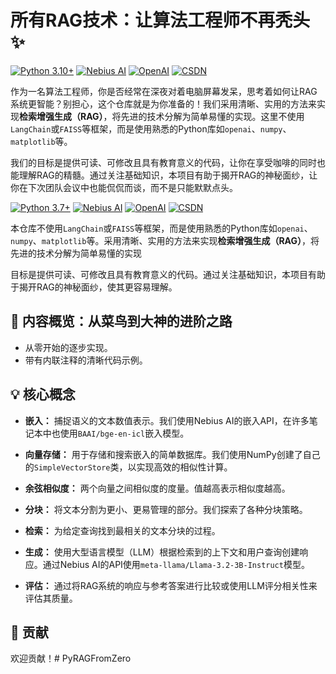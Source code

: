 # 所有RAG技术：让算法工程师不再秃头 ✨

[![Python 3.10+](https://img.shields.io/badge/python-3.10+-blue.svg)](https://www.python.org/downloads/release/python-31016/) [![Nebius AI](https://img.shields.io/badge/Nebius%20AI-API-brightgreen)](https://cloud.nebius.ai/services/llm-embedding) [![OpenAI](https://img.shields.io/badge/OpenAI-API-lightgrey)](https://openai.com/) [![CSDN](https://img.shields.io/badge/CSDN-Blog-black?logo=csdn)](https://lizheng.blog.csdn.net/)

作为一名算法工程师，你是否经常在深夜对着电脑屏幕发呆，思考着如何让RAG系统更智能？别担心，这个仓库就是为你准备的！我们采用清晰、实用的方法来实现**检索增强生成（RAG）**，将先进的技术分解为简单易懂的实现。这里不使用`LangChain`或`FAISS`等框架，而是使用熟悉的Python库如`openai`、`numpy`、`matplotlib`等。

我们的目标是提供可读、可修改且具有教育意义的代码，让你在享受咖啡的同时也能理解RAG的精髓。通过关注基础知识，本项目有助于揭开RAG的神秘面纱，让你在下次团队会议中也能侃侃而谈，而不是只能默默点头。

[![Python 3.7+](https://img.shields.io/badge/python-3.7+-blue.svg)](https://www.python.org/downloads/release/python-370/) [![Nebius AI](https://img.shields.io/badge/Nebius%20AI-API-brightgreen)](https://cloud.nebius.ai/services/llm-embedding) [![OpenAI](https://img.shields.io/badge/OpenAI-API-lightgrey)](https://openai.com/) [![CSDN](https://img.shields.io/badge/CSDN-Blog-black?logo=csdn)](https://lizheng.blog.csdn.net/)

本仓库不使用`LangChain`或`FAISS`等框架，而是使用熟悉的Python库如`openai`、`numpy`、`matplotlib`等。采用清晰、实用的方法来实现**检索增强生成（RAG）**，将先进的技术分解为简单易懂的实现

目标是提供可读、可修改且具有教育意义的代码。通过关注基础知识，本项目有助于揭开RAG的神秘面纱，使其更容易理解。


## 🚀 内容概览：从菜鸟到大神的进阶之路


*   从零开始的逐步实现。
*   带有内联注释的清晰代码示例。



## 💡 核心概念

*   **嵌入：**  捕捉语义的文本数值表示。我们使用Nebius AI的嵌入API，在许多笔记本中也使用`BAAI/bge-en-icl`嵌入模型。

*   **向量存储：**  用于存储和搜索嵌入的简单数据库。我们使用NumPy创建了自己的`SimpleVectorStore`类，以实现高效的相似性计算。

*   **余弦相似度：**  两个向量之间相似度的度量。值越高表示相似度越高。

*   **分块：**  将文本分割为更小、更易管理的部分。我们探索了各种分块策略。

*   **检索：**  为给定查询找到最相关的文本分块的过程。

*   **生成：**  使用大型语言模型（LLM）根据检索到的上下文和用户查询创建响应。通过Nebius AI的API使用`meta-llama/Llama-3.2-3B-Instruct`模型。

*   **评估：**  通过将RAG系统的响应与参考答案进行比较或使用LLM评分相关性来评估其质量。

## 🤝 贡献

欢迎贡献！# PyRAGFromZero
